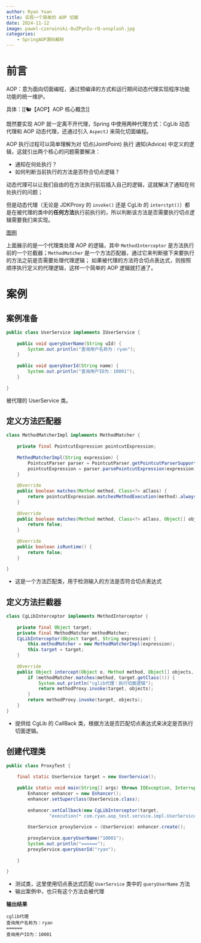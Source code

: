 ```yaml
---
author: Ryan Yuan
title: 实现一个简单的 AOP 切面
date: 2024-11-12
image: pawel-czerwinski-8uZPynIu-rQ-unsplash.jpg
categories:
    - SpringAOP源码解析
---
```


# 前言
AOP：意为面向切面编程，通过预编译的方式和运行期间动态代理实现程序功能功能的统一维护。

具体：[[🐿️【AOP】AOP 核心概念]]

既然要实现 AOP 就一定离不开代理，Spring 中使用两种代理方式：CgLib 动态代理和 AOP 动态代理，还通过引入 `AspectJ` 来简化切面编程。

AOP 执行过程可以简单理解为对 切点(JointPoint) 执行 通知(Advice) 中定义的逻辑，这就引出两个核心的问题需要解决：
- 通知在何处执行？
- 如何判断当前执行的方法是否符合切点逻辑？

动态代理可以让我们自由的在方法执行前后插入自己的逻辑，这就解决了通知在何处执行的问题；

但是动态代理（无论是 JDKProxy 的 `invoke()` 还是 CgLib 的 `interctpt()`）都是在被代理的类中的**任何方法**执行前执行的，所以判断该方法是否需要执行切点逻辑需要我们来实现。

[图例](./AOP案例.png)

上面展示的是一个代理类处理 AOP 的逻辑，其中 `MethodInterceptor` 是方法执行前的一个拦截器；`MethodMatcher` 是一个方法匹配器，通过它来判断接下来要执行的方法之前是否需要处理代理逻辑；
如果被代理的方法符合切点表达式，则按照顺序执行定义的代理逻辑，这样一个简单的 AOP 逻辑就打通了。

# 案例
## 案例准备
```java
public class UserService implements IUserService {  
  
    public void queryUserName(String uId) {  
        System.out.println("查询用户名称为：ryan");  
    }  
  
    public void queryUserId(String name) {  
        System.out.println("查询用户ID为：10001");  
    }  
  
}
```
被代理的 UserService 类。

## 定义方法匹配器
```java
class MethodMatcherImpl implements MethodMatcher {  
  
    private final PointcutExpression pointcutExpression;  
  
    MethodMatcherImpl(String expression) {  
        PointcutParser parser = PointcutParser.getPointcutParserSupportingAllPrimitivesAndUsingContextClassloaderForResolution();  
        pointcutExpression = parser.parsePointcutExpression(expression);  
    }  
  
    @Override  
    public boolean matches(Method method, Class<?> aClass) {  
        return pointcutExpression.matchesMethodExecution(method).alwaysMatches();  
    }  
  
    @Override  
    public boolean matches(Method method, Class<?> aClass, Object[] objects) {  
        return false;  
    }  
  
    @Override  
    public boolean isRuntime() {  
        return false;  
    }  
  
}
```
- 这是一个方法匹配类，用于检测输入的方法是否符合切点表达式

## 定义方法拦截器
```java
class CgLibInterceptor implements MethodInterceptor {  
  
    private final Object target;  
    private final MethodMatcher methodMatcher;  
    CgLibInterceptor(Object target, String expression) {  
        this.methodMatcher = new MethodMatcherImpl(expression);  
        this.target = target;  
    }  
  
    @Override  
    public Object intercept(Object o, Method method, Object[] objects, MethodProxy methodProxy) throws Throwable {  
        if (methodMatcher.matches(method, target.getClass())) {  
            System.out.println("cglib代理：执行切面逻辑");  
            return methodProxy.invoke(target, objects);  
        }  
        return methodProxy.invoke(target, objects);  
    }  
}
```
- 提供给 CgLib 的 CallBack 类，根据方法是否匹配切点表达式来决定是否执行切面逻辑。

## 创建代理类
```java
public class ProxyTest {  
  
    final static UserService target = new UserService();  
  
    public static void main(String[] args) throws IOException, InterruptedException {  
        Enhancer enhancer = new Enhancer();  
        enhancer.setSuperclass(UserService.class);  
  
        enhancer.setCallback(new CgLibInterceptor(target,  
                "execution(* com.ryan.aop_test.service.impl.UserService.queryUserName(..))"));  
  
        UserService proxyService = (UserService) enhancer.create();  
  
        proxyService.queryUserName("10001");  
        System.out.println("======");  
        proxyService.queryUserId("ryan");  
  
    }  
  
}
```
- 测试类，这里使用切点表达式匹配 `UserService` 类中的 `queryUserName` 方法
- 输出案例中，也只有这个方法会被代理

**输出结果**
```
cglib代理
查询用户名称为：ryan
======
查询用户ID为：10001
```